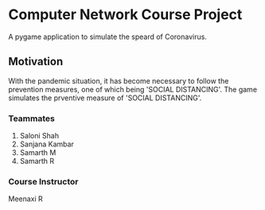 # Computer Network Course Project

A pygame application to simulate the speard of Coronavirus.

## Motivation

With the pandemic situation, it has become necessary to follow the prevention measures, one of which being 'SOCIAL DISTANCING'.
The game simulates the prventive measure of 'SOCIAL DISTANCING'.

### Teammates 

1. Saloni Shah
2. Sanjana Kambar
3. Samarth M
4. Samarth R

### Course Instructor

Meenaxi R
